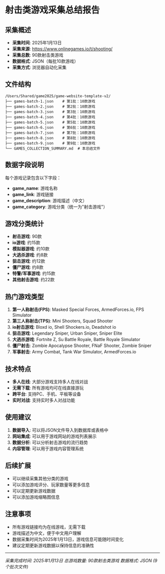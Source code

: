 # 射击类游戏采集总结报告

## 采集概述
- **采集时间**: 2025年1月13日
- **采集来源**: https://www.onlinegames.io/t/shooting/
- **采集总数**: 90款射击类游戏
- **数据格式**: JSON（每批10款游戏）
- **采集方式**: 浏览器自动化采集

## 文件结构
```
/Users/Shared/game2025/game-website-template-v2/
├── games-batch-1.json    # 第1批：10款游戏
├── games-batch-2.json    # 第2批：10款游戏
├── games-batch-3.json    # 第3批：10款游戏
├── games-batch-4.json    # 第4批：10款游戏
├── games-batch-5.json    # 第5批：10款游戏
├── games-batch-6.json    # 第6批：10款游戏
├── games-batch-7.json    # 第7批：10款游戏
├── games-batch-8.json    # 第8批：10款游戏
├── games-batch-9.json    # 第9批：10款游戏
└── GAMES_COLLECTION_SUMMARY.md  # 本总结文件
```

## 数据字段说明
每个游戏记录包含以下字段：
- **game_name**: 游戏名称
- **game_link**: 游戏链接
- **game_description**: 游戏描述（中文）
- **game_category**: 游戏分类（统一为"射击游戏"）

## 游戏分类统计
- **射击游戏**: 90款
- **io游戏**: 约15款
- **模拟器游戏**: 约10款
- **大逃杀游戏**: 约8款
- **狙击游戏**: 约12款
- **僵尸游戏**: 约8款
- **特警/军事游戏**: 约15款
- **其他射击游戏**: 约22款

## 热门游戏类型
1. **第一人称射击(FPS)**: Masked Special Forces, ArmedForces.io, FPS Simulator
2. **第三人称射击(TPS)**: Mini Shooters, Squad Shooter
3. **io射击游戏**: Bloxd io, Shell Shockers.io, Deadshot io
4. **狙击游戏**: Legendary Sniper, Urban Sniper, Sniper Elite
5. **大逃杀游戏**: Fortnite Z, Su Battle Royale, Battle Royale Simulator
6. **僵尸射击**: Zombie Apocalypse Shooter, FNaF Shooter, Zombie Sniper
7. **军事射击**: Army Combat, Tank War Simulator, ArmedForces.io

## 技术特点
- **多人在线**: 大部分游戏支持多人在线对战
- **无需下载**: 所有游戏均可在线直接游玩
- **跨平台**: 支持PC、手机、平板等设备
- **实时对战**: 支持实时多人对战功能

## 使用建议
1. **数据导入**: 可以将JSON文件导入到数据库或表格中
2. **网站集成**: 可以用于游戏网站的游戏列表展示
3. **数据分析**: 可以分析射击游戏的流行趋势
4. **内容管理**: 可以用于游戏内容管理系统

## 后续扩展
- 可以继续采集其他分类的游戏
- 可以添加游戏评分、玩家数量等更多信息
- 可以定期更新游戏数据
- 可以添加游戏缩略图信息

## 注意事项
- 所有游戏链接均为在线游戏，无需下载
- 游戏描述为中文，便于中文用户理解
- 数据采集时间为2025年1月13日，游戏信息可能随时间变化
- 建议定期更新游戏数据以保持信息的准确性

---
*采集完成时间: 2025年1月13日*
*总游戏数量: 90款射击类游戏*
*数据格式: JSON (9个批次文件)*
